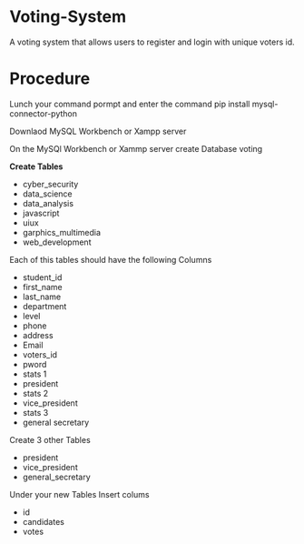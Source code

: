 # Voting-System
A voting system that allows users to register and login with  unique voters id.

# Procedure
Lunch your command pormpt and enter the command pip install mysql-connector-python

Downlaod MySQL Workbench or Xampp server 

On the MySQl Workbench or Xammp server create Database voting

**Create Tables**
- cyber_security
- data_science
- data_analysis
- javascript
- uiux
- garphics_multimedia
- web_development
  
Each of this tables should have the following Columns
- student_id
- first_name
- last_name
- department
- level
- phone
- address
- Email
- voters_id
- pword
- stats 1
- president
- stats 2
- vice_president
- stats 3
- general secretary

Create 3 other Tables
- president
- vice_president
- general_secretary

Under your new Tables Insert colums
- id
- candidates
- votes

